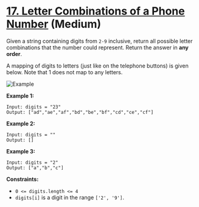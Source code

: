 # [17. Letter Combinations of a Phone Number][link] (Medium)

[link]: https://leetcode.com/problems/letter-combinations-of-a-phone-number/

Given a string containing digits from `2-9` inclusive, return all possible
letter combinations that the number could represent. Return the answer in **any
order**.

A mapping of digits to letters (just like on the telephone buttons) is given
below. Note that 1 does not map to any letters.

![Example](https://assets.leetcode.com/uploads/2022/03/15/1200px-telephone-keypad2svg.png)

**Example 1:**

```text
Input: digits = "23"
Output: ["ad","ae","af","bd","be","bf","cd","ce","cf"]
```

**Example 2:**

```text
Input: digits = ""
Output: []
```

**Example 3:**

```text
Input: digits = "2"
Output: ["a","b","c"]
```

**Constraints:**

- `0 <= digits.length <= 4`
- `digits[i]` is a digit in the range `['2', '9']`.
